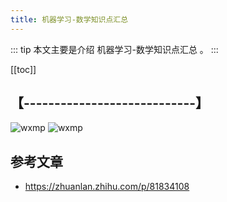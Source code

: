 ```yaml
---
title: 机器学习-数学知识点汇总
---
```


::: tip
本文主要是介绍 机器学习-数学知识点汇总 。
:::

[[toc]]

## 【----------------------------】
<img class= "zoom-custom-imgs" :src="$withBase('/assets/img/bigdata/intro/intro-1.png')" alt="wxmp">
<img class= "zoom-custom-imgs" :src="$withBase('/assets/img/bigdata/techintro/intro-1.png')" alt="wxmp">


## 参考文章
* https://zhuanlan.zhihu.com/p/81834108